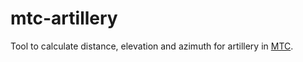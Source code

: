 # mtc-artillery

Tool to calculate distance, elevation and azimuth for artillery in [MTC](https://www.roblox.com/games/9520328730/WW2-UPDATE-Multicrew-Tank-Combat-4).
